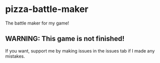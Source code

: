 # pizza-battle-maker
The battle maker for my game!

## WARNING: This game is not finished!
If you want, support me by making issues in the issues tab if I made any mistakes.
